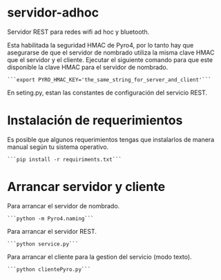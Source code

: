 servidor-adhoc
==============

Servidor REST para redes wifi ad hoc y bluetooth.

Esta habilitada la seguridad HMAC de Pyro4, por lo tanto hay que asegurarse de que el servidor de nombrado utiliza la misma clave HMAC que el servidor y el cliente. Ejecutar el siguiente comando para que este disponible la clave HMAC para el servidor de nombrado.

	```export PYRO_HMAC_KEY='the_same_string_for_server_and_client'```

En seting.py, estan las constantes de configuración del servicio REST.

Instalación de requerimientos
=============================
Es posible que algunos requerimientos tengas que instalarlos de manera manual según tu sistema operativo.

	```pip install -r requiriments.txt```

Arrancar servidor y cliente
===========================
Para arrancar el servidor de nombrado.

	```python -m Pyro4.naming```

Para arrancar el servidor REST.

	```python service.py```

Para arrancar el cliente para la gestion del servicio (modo texto).

	```python clientePyro.py```